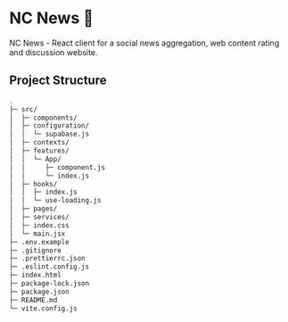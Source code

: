 # NC News 📰

NC News - React client for a social news aggregation, web content rating and discussion website.

## Project Structure

```bash
.
├─ src/
│  ├─ components/
│  ├─ configuration/
│  │  └─ supabase.js
│  ├─ contexts/
│  ├─ features/
│  │  └─ App/
│  │     ├─ component.js
│  │     └─ index.js
│  ├─ hooks/
│  │  ├─ index.js
│  │  └─ use-loading.js
│  ├─ pages/
│  ├─ services/
│  ├─ index.css
│  └─ main.jsx
├─ .env.example
├─ .gitignore
├─ .prettierrc.json
├─ .eslint.config.js
├─ index.html
├─ package-lock.json
├─ package.json
├─ README.md
└─ vite.config.js

```
